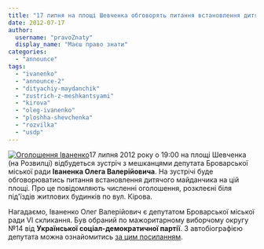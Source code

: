 ```yaml
---
title: "17 липня на площі Шевченка обговорять питання встановлення дитячого майданчика"
date: 2012-07-17
author: 
  username: "pravoZnaty"
  display_name: "Маєш право знати"
categories: 
  - "announce"
tags: 
  - "ivanenko"
  - "announce-2"
  - "dityachiy-maydanchik"
  - "zustrich-z-meshkantsyami"
  - "kirova"
  - "oleg-ivanenko"
  - "ploshha-shevchenka"
  - "rozvilka"
  - "usdp"
---
```


[![](https://mpz.brovary.org/wp-content/uploads/2012/07/Ogoloshennya-Ivanenko.jpg "Оголошення Іваненко")](https://mpz.brovary.org/wp-content/uploads/2012/07/Ogoloshennya-Ivanenko.jpg)17 липня 2012 року о 19:00 на площі Шевченка (на Розвилці) відбудеться зустріч з мешканцями депутата Броварської міської ради **Іваненка Олега Валерійовича**. На зустрічі буде обговорюватись питання встановлення дитячого майданчика на цій площі. Про це повідомляють численні оголошення, розклеєні біля під'їздів житлових будинків по вул. Кірова.

Нагадаємо, Іваненко Олег Валерійович є депутатом Броварської міської ради VI скликання. Був обраний по мажоритарному виборчому округу №14 від **Української соціал-демократичної партії**. З автобіографією депутата можна ознайомитись [за цим посиланням](http://rizanenko.org/downloads/doc/autobiografy/18.pdf).
